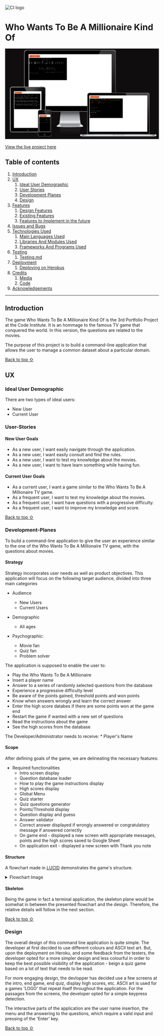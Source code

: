 ![CI logo](https://codeinstitute.s3.amazonaws.com/fullstack/ci_logo_small.png)

# Who Wants To Be A Millionaire Kind Of
![Am I Responsive Image](./assets/readme_files/amiresponsive.png)

[View the live project here](https://millionaire-kindof.herokuapp.com/)
## Table of contents
1. [Introduction](#Introduction)
2. [UX](#UX)
    1. [Ideal User Demographic](#Ideal-User-Demographic)
    2. [User Stories](#User-Stories)
    3. [Development Planes](#Development-Planes)
    4. [Design](#Design)
3. [Features](#Features)
    1. [Design Features](#Design-Features)
    2. [Existing Features](#Existing-Features)
    3. [Features to Implement in the future](#Features-to-Implement-in-the-future)
4. [Issues and Bugs](#Issues-and-Bugs)
5. [Technologies Used](#Technologies-Used)
     1. [Main Languages Used](#Main-Languages-Used)
     2. [Libraries And Modules Used](#Libraries-And-Modules-Used)
     3. [Frameworks And Programs Used](#Frameworks-And-Software-Used)
6. [Testing](#Testing)
     1. [Testing.md](TESTING.md)
7. [Deployment](#Deployment)
     1. [Deploying on Herokus](#Deploying-On-Heroku)
8. [Credits](#Credits)
     1. [Media](#Media)
     2. [Code](#Code)
9. [Acknowledgements](#Acknowledgements)
***

## Introduction
The game Who Wants To Be A Millionaire Kind Of is the 3rd Portfolio Project at the Code Institute. It is an hommage to the famous TV game that conquered the world. In this version, the questions are related to the movies.

The purpose of this project is to build a command-line application that allows the user to manage a common dataset about a particular domain.

[Back to top ⇧](#Who-Wants-To-Be-A-Millionaire-Kind-Of)

## UX
### Ideal User Demographic
There are two types of ideal users:
* New User
* Current User

### User-Stories
#### New User Goals
* As a new user, I want easily navigate through the application.
* As a new user, I want easily consult and find the rules.
* As a new user, I want to test my knowledge about the movies.
* As a new user, I want to have learn something while having fun.


#### Current User Goals
* As a current user, I want a game similar to the Who Wants To Be A Millionaire TV game.
* As a frequent user, I want to test my knowledge about the movies.
* As a frequent user, I want have questions with a progressive difficulty.
* As a frequent user, I want to improve my knowledge and score.

[Back to top ⇧](#Who-Wants-To-Be-A-Millionaire-Kind-Of)

### Development-Planes
To build a command-line application to give the user an experience similar to the one of the Who Wants To Be A Millionaire TV game, with the questions about movies.

#### Strategy
Strategy incorporates user needs as well as product objectives. This application will focus on the following target audience, divided into three main categories
* Audience
    * New Users
    * Current Users

* Demographic
    * All ages

* Psychographic:
    * Movie fan
    * Quiz fan
    * Problem solver

The application is supposed to enable the user to:
* Play the Who Wants To Be A Millionaire
* Insert a player name
* Answer to a series of randomly selected questions from the database
* Experience a progressive difficulty level
* Be aware of the points gained, threshold points and won points
* Know when answers wrongly and learn the correct answer
* Enter the high score databes if there are some points won at the game end
* Restart the game if wanted with a new set of questions
* Read the instructions about the game
* See the high scores from the database

The Developer/Administrator needs to receive:
    * Player's Name

#### Scope

After defining goals of the game, we are delineating the necessary features:
* Required functionalities
    * Intro screen display
    * Question database loader
    * How to play the game instructions display
    * High scores display
    * Global Menu
    * Quiz starter
    * Quiz questions generator
    * Points/Threshold display
    * Question display and guess
    * Answer validator
    * Correct answer displayed if wrongly answered or congratulatory message if answered correctly
    * On game end - displayed a new screen with appropriate messages, points and the high scores saved to Google Sheet
    * On application exit - displayed a new screen with Thank you note


#### Structure
A flowchart made in [LUCID](https://lucid.app.com/ "Link to Lucid") demonstrates the game's structure.

<details>
<summary>Flowchart Image</summary>

![Flowchart](./assets/readme_files/flowchart.svg)

</details>

#### Skeleton
Being the game in fact a terminal application, the skeleton plane would be somwhat in between the presented flowchart and the design. Therefore, the relative details will follow in the next section. 

[Back to top ⇧](#Who-Wants-To-Be-A-Millionaire-Kind-Of)

### Design
The overall design of this command line application is quite simple. The developer at first decided to use different colours and ASCII text art. But, upon the deployment on Heroku, and some feedback from the testers, the developer opted for a more simpler design and less colourful in order to keep the best possible visibility of the application - beign a quiz game based on a lot of text that needs to be read.

For more engaging design, the devlopper has decided use a few screens at the intro, end game, end quiz, display high scores, etc. ASCII art is used for a games 'LOGO' that repeat itself throughout the application. For the passages from the screens, the developer opted for a simple keypress detection.

The interactive parts of the application are the user name insertion, the menu and the answering to the questions, which require a valid input and pressing of the 'Enter' key.

[Back to top ⇧](#Who-Wants-To-Be-A-Millionaire-Kind-Of)

